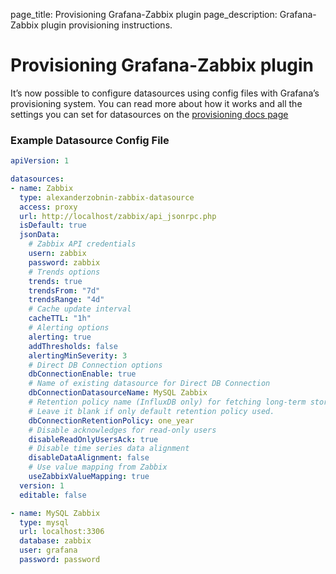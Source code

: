 page_title: Provisioning Grafana-Zabbix plugin
page_description: Grafana-Zabbix plugin provisioning instructions.

# Provisioning Grafana-Zabbix plugin

It’s now possible to configure datasources using config files with Grafana’s provisioning system. You can read more about how it works and all the settings you can set for datasources on the [provisioning docs page](http://docs.grafana.org/administration/provisioning/#datasources)

### Example Datasource Config File

```yaml
apiVersion: 1

datasources:
- name: Zabbix
  type: alexanderzobnin-zabbix-datasource
  access: proxy
  url: http://localhost/zabbix/api_jsonrpc.php
  isDefault: true
  jsonData:
    # Zabbix API credentials
    usern: zabbix
    password: zabbix
    # Trends options
    trends: true
    trendsFrom: "7d"
    trendsRange: "4d"
    # Cache update interval
    cacheTTL: "1h"
    # Alerting options
    alerting: true
    addThresholds: false
    alertingMinSeverity: 3
    # Direct DB Connection options
    dbConnectionEnable: true
    # Name of existing datasource for Direct DB Connection
    dbConnectionDatasourceName: MySQL Zabbix
    # Retention policy name (InfluxDB only) for fetching long-term stored data.
    # Leave it blank if only default retention policy used.
    dbConnectionRetentionPolicy: one_year
    # Disable acknowledges for read-only users
    disableReadOnlyUsersAck: true
    # Disable time series data alignment
    disableDataAlignment: false
    # Use value mapping from Zabbix
    useZabbixValueMapping: true
  version: 1
  editable: false

- name: MySQL Zabbix
  type: mysql
  url: localhost:3306
  database: zabbix
  user: grafana
  password: password
```
